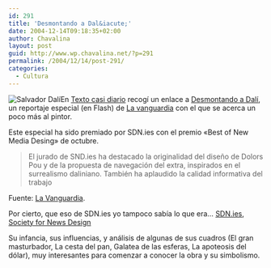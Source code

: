 ```yaml
---
id: 291
title: 'Desmontando a Dal&iacute;'
date: 2004-12-14T09:18:35+02:00
author: Chavalina
layout: post
guid: http://www.wp.chavalina.net/?p=291
permalink: /2004/12/14/post-291/
categories:
  - Cultura
---
```

<img class="imgizqda" src="http://www.chavalina.net/imagenes/fotos/dali-desmontado.jpg" alt="Salvador Dal&iacute;" />En <a href="http://www.gistain.net/" target="_blank">Texto casi diario</a> recog&iacute; un enlace a <a href="http://www.lavanguardia.es/redaccion/publico/extras/dali/dali2004.htm" target="_blank">Desmontando a Dal&iacute;</a>, un reportaje especial (en Flash) de <a href="http://www.lavanguardia.es" target="_blank">La vanguardia</a> con el que se acerca un poco más al pintor.

Este especial ha sido premiado por SDN.ies con el premio «Best of New Media Desing» de octubre.

> El jurado de SND.ies ha destacado la originalidad del dise&ntilde;o de Dolors Pou y de la propuesta de navegaci&oacute;n del extra, inspirados en el surrealismo daliniano. También ha aplaudido la calidad informativa del trabajo

Fuente: <a href="http://www.lavanguardia.es/web/20041213/51171803084.html" target="_blank">La Vanguardia</a>.

Por cierto, que eso de SDN.ies yo tampoco sab&iacute;a lo que era… <a href="http://www.snd.org/sndies/sndies.html" target="_blank">SDN.ies</a>, <a href="http://www.snd.org/" target="_blank">Society for News Design</a> 

Su infancia, sus influencias, y análisis de algunas de sus cuadros (El gran masturbador, La cesta del pan, Galatea de las esferas, La apoteosis del d&oacute;lar), muy interesantes para comenzar a conocer la obra y su simbolismo.
